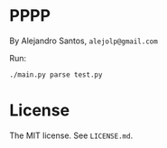 PPPP
====

By Alejandro Santos, `alejolp@gmail.com`

Run: 

    ./main.py parse test.py

License
=======

The MIT license. See `LICENSE.md`.

